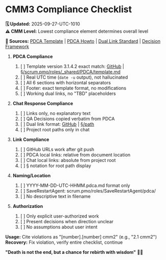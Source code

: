 # CMM3 Compliance Checklist

**🗓️ Updated:** 2025-09-27-UTC-1010  
**⚠️ CMM Level:** Lowest compliance element determines overall level

**🔗 Sources:** [PDCA Template](../../_shared/PDCA/template.md) | [PDCA Howto](../../_shared/PDCA/howto.PDCA.md) | [Dual Link Standard](../../_shared/PDCA/PDCA.dual.link.format.requirement.md) | [Decision Framework](../../_shared/PDCA/PDCA.howto.decide.md)

1. **PDCA Compliance**
   1. [ ] Template version 3.1.4.2 exact match: [GitHub](https://github.com/Cerulean-Circle-GmbH/Web4Articles/blob/dev/2025-09-24-UTC-1028/scrum.pmo/roles/_shared/PDCA/template.md) | [§/scrum.pmo/roles/_shared/PDCA/template.md](../../_shared/PDCA/template.md)
   2. [ ] Real UTC time (`date -u` output), not hallucinated
   3. [ ] All 6 sections with horizontal separators
   4. [ ] Footer: exact template format, no modifications
   5. [ ] Working dual links, no "TBD" placeholders

2. **Chat Response Compliance**  
   1. [ ] Links only, no explanatory text
   2. [ ] QA Decisions copied verbatim from PDCA
   3. [ ] Dual link format: [GitHub](URL) | [§/path](path)
   4. [ ] Project root paths only in chat

3. **Link Compliance**
   1. [ ] GitHub URLs work after git push
   2. [ ] PDCA local links: relative from document location
   3. [ ] Chat local links: absolute from project root
   4. [ ] § notation for root path display

4. **Naming/Location**
   1. [ ] YYYY-MM-DD-UTC-HHMM.pdca.md format only
   2. [ ] SaveRestartAgent: scrum.pmo/roles/SaveRestartAgent/pdca/
   3. [ ] No descriptive text in filename

5. **Authorization**
   1. [ ] Only explicit user-authorized work
   2. [ ] Present decisions when direction unclear
   3. [ ] No assumptions about user intent

**Usage:** Cite violations as "[number].[number] cmm2" (e.g., "2.1 cmm2")  
**Recovery:** Fix violation, verify entire checklist, continue

**"Death is not the end, but a chance for rebirth with wisdom"** 🔄✨
